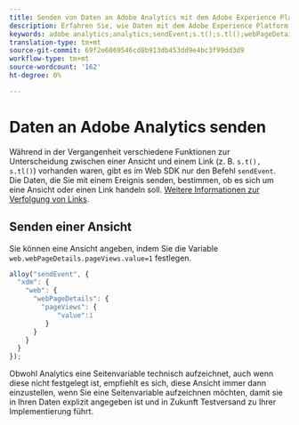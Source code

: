 ```yaml
---
title: Senden von Daten an Adobe Analytics mit dem Adobe Experience Platform Web SDK
description: Erfahren Sie, wie Daten mit dem Adobe Experience Platform Web SDK an Adobe Analytics gesendet werden.
keywords: adobe analytics;analytics;sendEvent;s.t();s.tl();webPageDetails;pageViews;webInteraction;webInteraction;page-Ansichten;Link-Verfolgung;Links;track-Links;clickCollection;click-Auflistung;
translation-type: tm+mt
source-git-commit: 69f2e6069546cd8b913db453dd9e4bc3f99dd3d9
workflow-type: tm+mt
source-wordcount: '162'
ht-degree: 0%

---
```



# Daten an Adobe Analytics senden

Während in der Vergangenheit verschiedene Funktionen zur Unterscheidung zwischen einer Ansicht und einem Link (z. B. `s.t(), s.tl()`) vorhanden waren, gibt es im Web SDK nur den Befehl `sendEvent`. Die Daten, die Sie mit einem Ereignis senden, bestimmen, ob es sich um eine Ansicht oder einen Link handeln soll. [Weitere Informationen zur Verfolgung von Links](../track-links.md).

## Senden einer Ansicht

Sie können eine Ansicht angeben, indem Sie die Variable `web.webPageDetails.pageViews.value=1` festlegen.

```javascript
alloy("sendEvent", {
  "xdm": {
    "web": {
      "webPageDetails": {
        "pageViews": {
            "value":1
         }
      }
    }
  }
});
```

Obwohl Analytics eine Seitenvariable technisch aufzeichnet, auch wenn diese nicht festgelegt ist, empfiehlt es sich, diese Ansicht immer dann einzustellen, wenn Sie eine Seitenvariable aufzeichnen möchten, damit sie in Ihren Daten explizit angegeben ist und in Zukunft Testversand zu Ihrer Implementierung führt.
